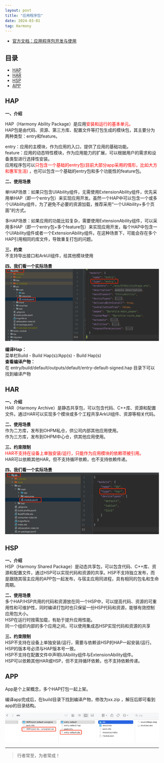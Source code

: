 ```yaml
---
layout: post
title: "应用程序包"
date: 2024-03-01
tag: Harmony
---
```


- [官方文档：应用程序包开发与使用](https://developer.huawei.com/consumer/cn/doc/harmonyos-guides-V5/application-package-dev-V5)


## 目录
- [HAP](#content1)   
- [HAR](#content2)   
- [HSP](#content3)   
- [APP](#content4)   



## <a id="content1">HAP</a>

**一、介绍**    

HAP（Harmony Ability Package）是应用<span style="color:red;">安装和运行的基本单元。</span>    
HAP包是由代码、资源、第三方库、配置文件等打包生成的模块包，其主要分为两种类型：entry和feature。       

entry：应用的主模块，作为应用的入口，提供了应用的基础功能。    
feature：应用的动态特性模块，作为应用能力的扩展，可以根据用户的需求和设备类型进行选择性安装。    
应用程序包可以<span style="color:red;">只包含一个基础的entry包(目前大部分app采用的情形，比如大方和惠军生活)</span> ，也可以包含一个基础的entry包和多个功能性的feature包。

**二、使用场景**   

单HAP场景：如果只包含UIAbility组件，无需使用ExtensionAbility组件，优先采用单HAP（即一个entry包）来实现应用开发。虽然一个HAP中可以包含一个或多个UIAbility组件，为了避免不必要的资源加载，推荐采用“一个UIAbility+多个页面”的方式。

多HAP场景：如果应用的功能比较复杂，需要使用ExtensionAbility组件，可以采用多HAP（即一个entry包+多个feature包）来实现应用开发，每个HAP中包含一个UIAbility组件或者一个ExtensionAbility组件。在这种场景下，可能会存在多个HAP引用相同的库文件，导致重复打包的问题。

**三、约束**    
不支持导出接口和ArkUI组件，给其他模块使用     

**四、我们看一个实际场景**   
<img src="images/harmony/11.png">   

**编译Hap：**       
菜单栏Build - Build Hap(s)/App(s) - Build Hap(s)     
**查看编译产物：**            
在 entry/build/default/outputs/default/entry-default-signed.hap 目录下可以找到编译产物     



## <a id="content2">HAR</a>

**一、介绍**    
HAR（Harmony Archive）是静态共享包，可以包含代码、C++库、资源和配置文件。通过HAR可以实现多个模块或多个工程共享ArkUI组件、资源等相关代码。     

**二、使用场景**   
作为二方库，发布到OHPM私仓，供公司内部其他应用使用。    
作为三方库，发布到OHPM中心仓，供其他应用使用。    

**三、约束限制**    
<span style="color:red;">HAR不支持在设备上单独安装/运行，只能作为应用模块的依赖项被引用。</span>             
HAR可以依赖其他HAR，但不支持循环依赖，也不支持依赖传递。      

**四、我们看一个实际场景**   
<img src="images/harmony/12.png">


## <a id="content3">HSP</a>

**一、介绍**    
HSP（Harmony Shared Package）是动态共享包，可以包含代码、C++库、资源和配置文件，通过HSP可以实现代码和资源的共享。HSP不支持独立发布，而是跟随其宿主应用的APP包一起发布，与宿主应用同进程，具有相同的包名和生命周期。

**二、使用场景**   
多个HAP/HSP共用的代码和资源放在同一个HSP中，可以提高代码、资源的可重用性和可维护性，同时编译打包时也只保留一份HSP代码和资源，能够有效控制应用包大小。    
HSP在运行时按需加载，有助于提升应用性能。     
同一个组织内部的多个应用之间，可以使用集成态HSP实现代码和资源的共享     

**三、约束限制**    
HSP不支持在设备上单独安装/运行，需要与依赖该HSP的HAP一起安装/运行。HSP的版本号必须与HAP版本号一致。    
HSP不支持在配置文件中声明UIAbility组件与ExtensionAbility组件。   
HSP可以依赖其他HAR或HSP，但不支持循环依赖，也不支持依赖传递。     


## <a id="content4">APP</a>

App是个上架概念，多个HAP打包一起上架。

编译app完成后，在build目录下找到编译产物，修改为xx.zip ，解压后即可看到app的目录结构。   

<img src="images/harmony/8.png">





----------
>  行者常至，为者常成！


